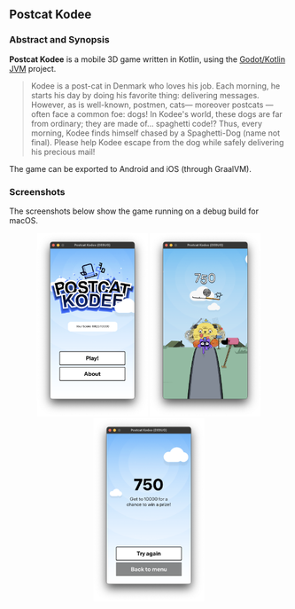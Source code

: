 ## Postcat Kodee

### Abstract and Synopsis

**Postcat Kodee** is a mobile 3D game written in Kotlin, using the [Godot/Kotlin JVM](https://godot-kotl.in/en/latest/)
project.

> Kodee is a post-cat in Denmark who loves his job. Each morning, he starts his day by doing his favorite thing: delivering messages. However, as is well-known, postmen, cats— moreover postcats —often face a common foe: dogs! In Kodee's world, these dogs are far from ordinary; they are made of... spaghetti code!? Thus, every morning, Kodee finds himself chased by a Spaghetti-Dog (name not final). Please help Kodee escape from the dog while safely delivering his precious mail!

The game can be exported to Android and iOS (through GraalVM).

### Screenshots

The screenshots below show the game running on a debug build for macOS.

<p align="center">
  <img src="web/screen1.png" alt="Title Scene: the game's logo is shown" width="200" />
  <img src="web/screen2.png" alt="Game Scene: Kodee is running away from the spaghetti-dog" width="200" />
  <img src="web/screen3.png" alt="Ending Scene: the reached score is shown" width="200" />
</p>


